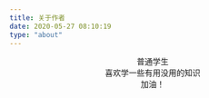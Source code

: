 ```yaml
---
title: 关于作者
date: 2020-05-27 08:10:19
type: "about"
---
```


<center>普通学生</center>

<center>喜欢学一些有用没用的知识</center>

<center>加油！</center>


